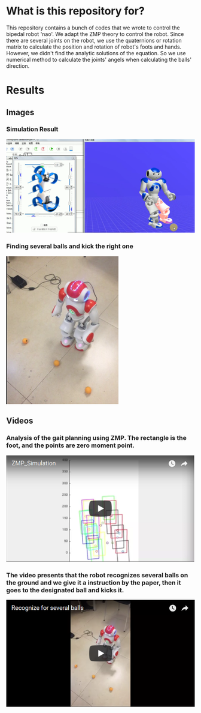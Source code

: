 # What is this repository for? #

This repository contains a bunch of codes that we wrote to control the bipedal robot 'nao'. We adapt the ZMP theory to control the robot. Since there are several joints on the robot, we use the quaternions or rotation matrix to calculate the position and rotation of robot's foots and hands. However, we didn't find the analytic solutions of the equation. So we use numerical method to calculate the joints' angels when calculating the balls' direction. 

# Results #
## Images ##

### Simulation Result ###
 ![pic1](pic/pic1.png)
### Finding several balls and kick the right one ###
 ![pic1](pic/pic2.png)

## Videos ##

### Analysis of the gait planning using ZMP. The rectangle is the foot, and the points are zero moment point. ###
[![video](pic/video1.png)](https://www.youtube.com/watch?v=sKrAc_lk9F4)

### The video presents that the robot recognizes several balls on the ground and we give it a instruction by the paper, then it goes to the designated ball and kicks it. ###
[![video](pic/video2.png)](https://www.youtube.com/watch?v=-8MZ6TJMLLw)
